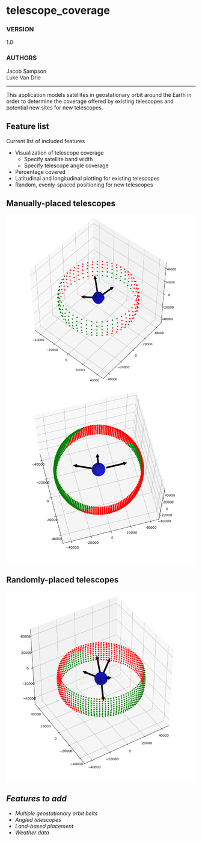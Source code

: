 # telescope_coverage

### **VERSION**
1.0

### **AUTHORS**
Jacob Sampson  
Luke Van Drie

----

This application models satellites in geostationary orbit around the Earth in order to determine the coverage offered by existing telescopes and potential new sites for new telescopes.

## **Feature list**

Current list of included features

- Visualization of telescope coverage
  - Specify satellite band width
  - Specify telescope angle coverage
- Percentage covered
- Latitudinal and longitudinal plotting for existing telescopes
- Random, evenly-spaced positioning for new telescopes

## **Manually-placed telescopes**
![](./resources/pic1.png)
![](./resources/pic2.png)

## **Randomly-placed telescopes**
![](./resources/pic3.png)

## ***Features to add***

- *Multiple geostationary orbit belts*
- *Angled telescopes*
- *Land-based placement*
- *Weather data*